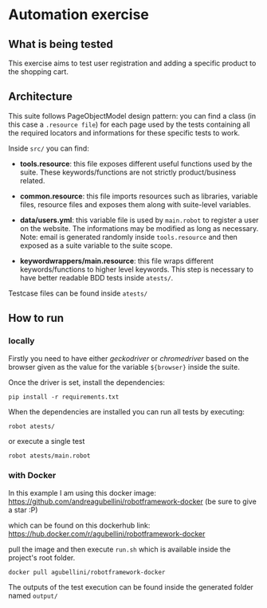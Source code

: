 # Automation exercise

## What is being tested

This exercise aims to test user registration and adding a specific product to the shopping cart.

## Architecture

This suite follows PageObjectModel design pattern: you can find a class (in this case a `.resource file`) for each page used by the tests containing all the required locators and informations for these specific tests to work.

Inside `src/` you can find:

* **tools.resource**: this file exposes different useful functions used by the suite. These keywords/functions are not strictly product/business related.

* **common.resource**: this file imports resources such as libraries, variable files, resource files and exposes them along with suite-level variables.

* **data/users.yml**: this variable file is used by `main.robot` to register a user on the website. The informations may be modified as long as necessary. Note: email is generated randomly inside `tools.resource` and then exposed as a suite variable to the suite scope.

* **keywordwrappers/main.resource**: this file wraps different keywords/functions to higher level keywords. This step is necessary to have better readable BDD tests inside `atests/`.

Testcase files can be found inside `atests/`

## How to run

### locally

Firstly you need to have either *geckodriver* or *chromedriver* based on the browser given as the value for the variable `${browser}` inside the suite.

Once the driver is set, install the dependencies:

```
pip install -r requirements.txt
```

When the dependencies are installed you can run all tests by executing:

```
robot atests/
```

or execute a single test

```
robot atests/main.robot
```

### with Docker

In this example I am using this docker image: https://github.com/andreagubellini/robotframework-docker (be sure to give a star :P) 

which can be found on this dockerhub link: https://hub.docker.com/r/agubellini/robotframework-docker

pull the image and then execute `run.sh` which is available inside the project's root folder.

```
docker pull agubellini/robotframework-docker
```

The outputs of the test execution can be found inside the generated folder named `output/`